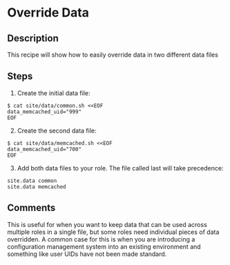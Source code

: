 # Override Data

## Description

This recipe will show how to easily override data in two different data files

## Steps

1. Create the initial data file:

```shell
$ cat site/data/common.sh <<EOF
data_memcached_uid="999"
EOF
```

2. Create the second data file:

```shell
$ cat site/data/memcached.sh <<EOF
data_memcached_uid="700"
EOF
```

3. Add both data files to your role. The file called last will take precedence:

```shell
site.data common
site.data memcached
```

## Comments

This is useful for when you want to keep data that can be used across multiple roles in a single file, but some roles need individual pieces of data overridden. A common case for this is when you are introducing a configuration management system into an existing environment and something like user UIDs have not been made standard.
